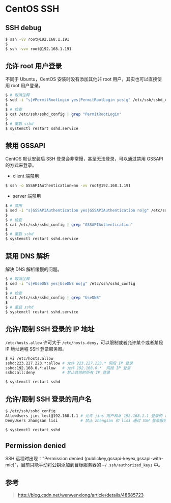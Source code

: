 # CentOS SSH

## SSH debug

```sh
$ ssh -vv root@192.168.1.191
$
$ ssh -vvv root@192.168.1.191
```

## 允许 root 用户登录

不同于 Ubuntu，CentOS 安装时没有添加其他非 root 用户，其实也可以直接使用 root 用户登录。

```sh
$ # 取消注释
$ sed -i "s|#PermitRootLogin yes|PermitRootLogin yes|g" /etc/ssh/sshd_config
$
$ # 检查
$ cat /etc/ssh/sshd_config | grep "PermitRootLogin"
$
$ # 重启 sshd
$ systemctl restart sshd.service
```

## 禁用 GSSAPI

CentOS 默认安装后 SSH 登录会非常慢，甚至无法登录，可以通过禁用 GSSAPI 的方式来登录。

* client 端禁用

```sh
$ ssh -o GSSAPIAuthentication=no -vv root@192.168.1.191
```

* server 端禁用

```sh
$ # 禁用
$ sed -i "s|GSSAPIAuthentication yes|GSSAPIAuthentication no|g" /etc/ssh/sshd_config
$
$ # 检查
$ cat /etc/ssh/sshd_config | grep "GSSAPIAuthentication"
$
$ # 重启 sshd
$ systemctl restart sshd.service
```

## 禁用 DNS 解析

解决 DNS 解析缓慢的问题。

```sh
$ # 取消注释
$ sed -i "s|#UseDNS yes|UseDNS no|g" /etc/ssh/sshd_config
$
$ # 检查
$ cat /etc/ssh/sshd_config | grep "UseDNS"
$
$ # 重启 sshd
$ systemctl restart sshd.service
```

## 允许/限制 SSH 登录的 IP 地址

`/etc/hosts.allow` 许可大于 `/etc/hosts.deny`，可以限制或者允许某个或者某段 IP 地址远程 SSH 登录服务器。

```sh
$ vi /etc/hosts.allow
sshd:223.227.223.*:allow # 允许 223.227.223.* 网段 IP 登录
sshd:192.168.0.*:allow   # 允许 192.168.0.*  网段 IP 登录
sshd:all:deny            # 禁止其他的所有 IP 登录

$ systemctl restart sshd
```

## 允许/限制 SSH 登录的用户名

```sh
$ /etc/ssh/sshd_config
AllowUsers jins test@192.168.1.1 # 允许 jins 用户和从 192.168.1.1 登录的 test 用户通过 SSH 登录服务器
DenyUsers zhangsan lisi          # 禁止 zhangsan 和 lisi 通过 SSH 登录服务器

$ systemctl restart sshd
```

## Permission denied

SSH 远程时出现："Permission denied (publickey,gssapi-keyex,gssapi-with-mic)"，目前只能手动将公钥添加到目标服务器的 `~/.ssh/authorized_keys` 中。

## 参考

> http://blog.csdn.net/wenwenxiong/article/details/48685723
